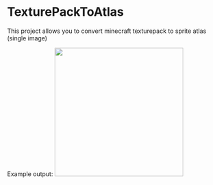 # TexturePackToAtlas
 This project allows you to convert minecraft texturepack to sprite atlas (single image)
 
 Example output: 
<img width="300" src="https://i.imgur.com/UM4qKqa.png"/>
